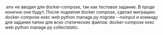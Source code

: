 .env не вводил для docker-compose, так как тестовое задание. В проде конечно они будут.
После поднятия docker compose, сделал миграцию: docker-compose exec web python manage.py migrate --noinput и команду для задания папки для всех статических файлов: docker-compose exec web python manage.py collectstatic.
